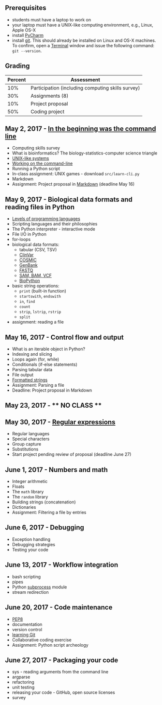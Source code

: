 ## Prerequisites
* students must have a laptop to work on
* your laptop must have a UNIX-like computing environment, e.g., Linux, Apple OS-X
* install [PyCharm](https://www.jetbrains.com/pycharm/)
* install [git](https://git-scm.com/book/en/v2/Getting-Started-Installing-Git).  This should already be installed on Linux and OS-X machines.  To confirm, open a [Terminal](https://en.wikipedia.org/wiki/Terminal_emulator) window and issue the following command: `git --version`.

## Grading

| Percent | Assessment |
|---------|------------|
| 10% | Participation (including computing skills survey) |
| 30% | Assignments (8) |
| 10% | Project proposal |
| 50% | Coding project |


## May 2, 2017 - [In the beginning was the command line](http://cristal.inria.fr/~weis/info/commandline.html)
* Computing skills survey 
* What is bioinformatics?  The biology-statistics-computer science triangle
* [UNIX-like systems](https://en.wikipedia.org/wiki/Unix-like)
* [Working on the command-line](basicunixcommands.md)
* Running a Python script
* In-class assignment: UNIX games - download `src/learn-cli.py`
* Markdown
* Assignment: Project proposal in [Markdown](http://daringfireball.net/projects/markdown/basics) (deadline May 16)


## May 9, 2017 - Biological data formats and reading files in Python
* [Levels of programming languages](https://en.wikipedia.org/wiki/Low-level_programming_language)
* Scripting languages and their philosophies
* The Python interpreter - interactive mode
* File I/O in Python
* for-loops
* biological data formats:
  * tabular (CSV, TSV)
  * [ClinVar](https://www.ncbi.nlm.nih.gov/clinvar/)
  * [COSMIC](http://cancer.sanger.ac.uk/cosmic)
  * [GenBank](https://www.ncbi.nlm.nih.gov/genbank/)
  * [FASTQ](https://en.wikipedia.org/wiki/FASTQ_format)
  * [SAM, BAM, VCF](https://samtools.github.io/hts-specs/)
  * [BioPython](https://github.com/biopython/biopython)
* basic string operations:
  * `print` (built-in function)
  * `startswith`, `endswith`
  * `in`, `find`
  * `count`
  * `strip`, `lstrip`, `rstrip`
  * `split`
* assignment: reading a file


## May 16, 2017 - Control flow and output
* What is an iterable object in Python?
* Indexing and slicing
* Loops again (for, while)
* Conditionals (if-else statements)
* Parsing tabular data
* File output
* [Formatted strings](https://en.wikipedia.org/wiki/Printf_format_string)
* Assignment: Parsing a file 
* Deadline: Project proposal in Markdown


## May 23, 2017 - ** NO CLASS **


## May 30, 2017 - [Regular expressions](https://en.wikipedia.org/wiki/Regular_expression)
* Regular languages
* Special characters
* Group capture
* Substitutions
* Start project pending review of proposal (deadline June 27)


## June 1, 2017 - Numbers and math
* Integer arithmetic
* Floats
* The `math` library
* The `random` library
* Building strings (concatenation)
* Dictionaries
* Assignment: Filtering a file by entries


## June 6, 2017 - Debugging
* Exception handling
* Debugging strategies
* Testing your code


## June 13, 2017 - Workflow integration
* bash scripting
* pipes
* Python [subprocess](https://docs.python.org/3/library/subprocess.html) module
* stream redirection


## June 20, 2017 - Code maintenance
* [PEP8](https://www.python.org/dev/peps/pep-0008/)
* documentation
* version control
* [learning Git](https://git-scm.com/book/en/v2/Getting-Started-Git-Basics)
* Collaborative coding exercise
* Assignment: Python script archeology


## June 27, 2017 - Packaging your code
* sys - reading arguments from the command line
* argparse
* refactoring
* unit testing
* releasing your code - GitHub, open source licenses
* survey
